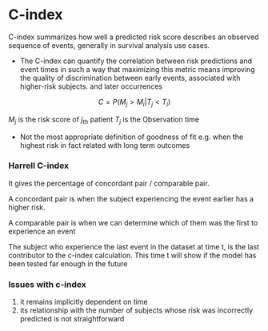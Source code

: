 # C-index

C-index summarizes how well a predicted risk score describes an observed sequence of events, generally in survival analysis use cases.

- The C-index can quantify the correlation between risk predictions and event times in such a way that maximizing this metric means improving the quality of discrimination between early events, associated with higher-risk subjects. and later occurrences

$$ C = P(M_j > M_i|T_j < T_i)$$

$M_j$ is the risk score of $j_{th}$ patient
$T_j$ is the Observation time

- Not the most appropriate definition of goodness of fit e.g. when the highest risk in fact related with long term outcomes


### Harrell C-index

It gives the percentage of concordant pair / comparable pair. 

A concordant pair is when the subject experiencing the event earlier has a higher risk.

A comparable pair is when we can determine which of them was the first to experience an event

The subject who experience the last event in the dataset at time t, is the last contributor to the c-index calculation. This time t will show if the model has been tested far enough in the future



### Issues with c-index

1. it remains implicitly dependent on time
2. its relationship with the number of subjects whose risk was incorrectly predicted is not straightforward